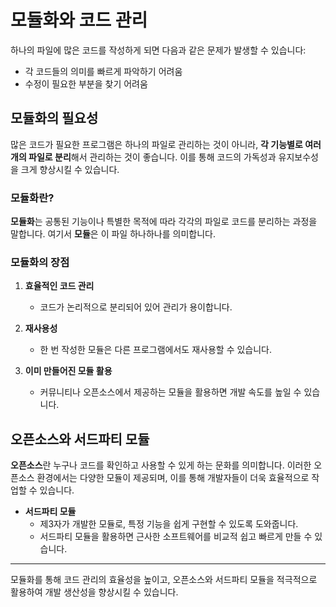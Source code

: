 # 모듈화와 코드 관리

하나의 파일에 많은 코드를 작성하게 되면 다음과 같은 문제가 발생할 수 있습니다:

- 각 코드들의 의미를 빠르게 파악하기 어려움
- 수정이 필요한 부분을 찾기 어려움

## 모듈화의 필요성

많은 코드가 필요한 프로그램은 하나의 파일로 관리하는 것이 아니라, **각 기능별로 여러 개의 파일로 분리**해서 관리하는 것이 좋습니다. 이를 통해 코드의 가독성과 유지보수성을 크게 향상시킬 수 있습니다.

### 모듈화란?

**모듈화**는 공통된 기능이나 특별한 목적에 따라 각각의 파일로 코드를 분리하는 과정을 말합니다. 여기서 **모듈**은 이 파일 하나하나를 의미합니다.

### 모듈화의 장점

1. **효율적인 코드 관리**

   - 코드가 논리적으로 분리되어 있어 관리가 용이합니다.

2. **재사용성**

   - 한 번 작성한 모듈은 다른 프로그램에서도 재사용할 수 있습니다.

3. **이미 만들어진 모듈 활용**
   - 커뮤니티나 오픈소스에서 제공하는 모듈을 활용하면 개발 속도를 높일 수 있습니다.

## 오픈소스와 서드파티 모듈

**오픈소스**란 누구나 코드를 확인하고 사용할 수 있게 하는 문화를 의미합니다. 이러한 오픈소스 환경에서는 다양한 모듈이 제공되며, 이를 통해 개발자들이 더욱 효율적으로 작업할 수 있습니다.

- **서드파티 모듈**
  - 제3자가 개발한 모듈로, 특정 기능을 쉽게 구현할 수 있도록 도와줍니다.
  - 서드파티 모듈을 활용하면 근사한 소프트웨어를 비교적 쉽고 빠르게 만들 수 있습니다.

---

모듈화를 통해 코드 관리의 효율성을 높이고, 오픈소스와 서드파티 모듈을 적극적으로 활용하여 개발 생산성을 향상시킬 수 있습니다.
